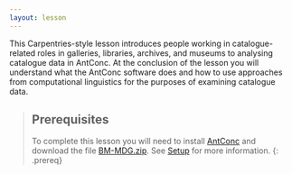 ```yaml
---
layout: lesson
---
```

This Carpentries-style lesson introduces people working in catalogue-related roles in galleries, libraries, archives, and museums to analysing catalogue data in AntConc. At the conclusion of the lesson you will understand what the AntConc software does and how to use approaches from computational linguistics for the purposes of examining catalogue data.

> ## Prerequisites
> To complete this lesson you will need to install [AntConc](http://www.laurenceanthony.net/software/antconc/) and download the file [BM-MDG.zip](https://github.com/CatalogueLegacies/antconc.github.io/blob/gh-pages/data/BM-MDG.zip).
> See [Setup](https://cataloguelegacies.github.io/antconc.github.io/setup.html) for more information.
{: .prereq}
